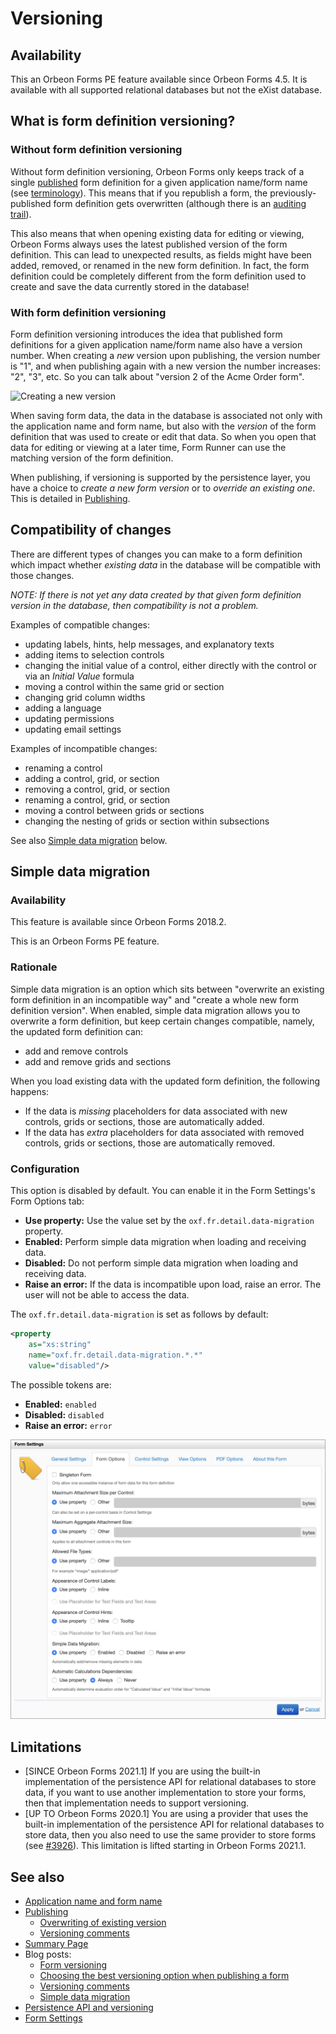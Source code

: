 # Versioning

## Availability

This an Orbeon Forms PE feature available since Orbeon Forms 4.5. It is available with all supported relational databases but not the eXist database.

## What is form definition versioning?

### Without form definition versioning

Without form definition versioning, Orbeon Forms only keeps track of a single [published](/form-builder/publishing.md) form definition for a given application name/form name (see [terminology](/form-runner/overview/terminology.md#application-name-and-form-name)). This means that if you republish a form, the previously-published form definition gets overwritten (although there is an [auditing trail](/form-runner/api/persistence/versioning.md#auditing-trail)).

This also means that when opening existing data for editing or viewing, Orbeon Forms always uses the latest published version of the form definition. This can lead to unexpected results, as fields might have been added, removed, or renamed in the new form definition. In fact, the form definition could be completely different from the form definition used to create and save the data currently stored in the database!

### With form definition versioning

Form definition versioning introduces the idea that published form definitions for a given application name/form name also have a version number. When creating a *new* version upon publishing, the version number is "1", and when publishing again with a new version the number increases: "2", "3", etc. So you can talk about "version 2 of the Acme Order form".

<img alt="Creating a new version" src="../../form-builder/images/publish-version-next.png" width="501">

When saving form data, the data in the database is associated not only with the application name and form name, but also with the *version* of the form definition that was used to create or edit that data. So when you open that data for editing or viewing at a later time, Form Runner can use the matching version of the form definition.

When publishing, if versioning is supported by the persistence layer, you have a choice to *create a new form version* or to *override an existing one*. This is detailed in [Publishing](/form-builder/publishing.md).

## Compatibility of changes

There are different types of changes you can make to a form definition which impact whether *existing data* in the database will be compatible with those changes.

*NOTE: If there is not yet any data created by that given form definition version in the database, then compatibility is not a problem.*

Examples of compatible changes:

- updating labels, hints, help messages, and explanatory texts
- adding items to selection controls
- changing the initial value of a control, either directly with the control or via an *Initial Value* formula
- moving a control within the same grid or section
- changing grid column widths  
- adding a language
- updating permissions
- updating email settings

Examples of incompatible changes:

- renaming a control
- adding a control, grid, or section
- removing a control, grid, or section
- renaming a control, grid, or section
- moving a control between grids or sections
- changing the nesting of grids or section within subsections

See also [Simple data migration](#simple-data-migration) below.

## Simple data migration

### Availability

This feature is available since Orbeon Forms 2018.2.

This is an Orbeon Forms PE feature.

### Rationale

Simple data migration is an option which sits between "overwrite an existing form definition in an incompatible way" and "create a whole new form definition version". When enabled, simple data migration allows you to overwrite a form definition, but keep certain changes compatible, namely, the updated form definition can:

- add and remove controls
- add and remove grids and sections

When you load existing data with the updated form definition, the following happens:

- If the data is *missing* placeholders for data associated with new controls, grids or sections, those are automatically added.
- If the data has *extra* placeholders for data associated with removed controls, grids or sections, those are automatically removed. 

### Configuration

This option is disabled by default. You can enable it in the Form Settings's Form Options tab:

- __Use property:__ Use the value set by the `oxf.fr.detail.data-migration` property.
- __Enabled:__ Perform simple data migration when loading and receiving data.
- __Disabled:__ Do not perform simple data migration when loading and receiving data.
- __Raise an error:__ If the data is incompatible upon load, raise an error. The user will not be able to access the data.

The `oxf.fr.detail.data-migration` is set as follows by default:

```xml
<property
    as="xs:string"
    name="oxf.fr.detail.data-migration.*.*"
    value="disabled"/>
```

The possible tokens are:

- __Enabled:__ `enabled`
- __Disabled:__ `disabled`
- __Raise an error:__ `error`

![Form Options](../../form-builder/images/form-settings-form-options.png)

## Limitations

- [SINCE Orbeon Forms 2021.1] If you are using the built-in implementation of the persistence API for relational databases to store data, if you want to use another implementation to store your forms, then that implementation needs to support versioning.
- [UP TO Orbeon Forms 2020.1] You are using a provider that uses the built-in implementation of the persistence API for relational databases to store data, then you also need to use the same provider to store forms (see [\#3926](https://github.com/orbeon/orbeon-forms/issues/3926)). This limitation is lifted starting in Orbeon Forms 2021.1.

## See also

- [Application name and form name](/form-runner/overview/terminology.md#application-name-and-form-name)
- [Publishing](/form-builder/publishing.md)
    - [Overwriting of existing version](/form-builder/publishing.md#versioning)
    - [Versioning comments](/form-builder/publishing.md#versioning-comments)
- [Summary Page](/form-builder/summary-page.md#versioning)
- Blog posts:
    - [Form versioning](https://blog.orbeon.com/2014/02/form-versioning.html)
    - [Choosing the best versioning option when publishing a form](https://blog.orbeon.com/2015/01/choosing-best-versioning-option-when.html)
    - [Versioning comments](https://blog.orbeon.com/2016/09/versioning-comments.html)
    - [Simple data migration](https://blog.orbeon.com/2018/09/simple-data-migration.html)
- [Persistence API and versioning](/form-runner/api/persistence/versioning.md)
- [Form Settings](/form-builder/form-settings.md)
